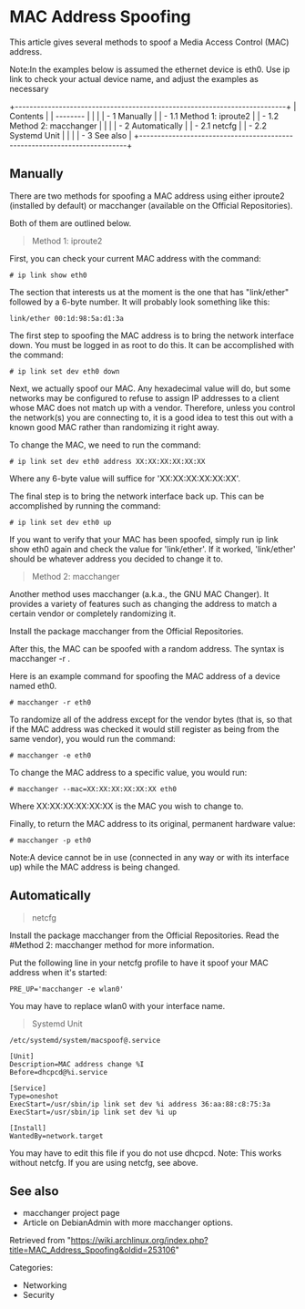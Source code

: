 MAC Address Spoofing
====================

This article gives several methods to spoof a Media Access Control (MAC)
address.

Note:In the examples below is assumed the ethernet device is eth0. Use
ip link to check your actual device name, and adjust the examples as
necessary

+--------------------------------------------------------------------------+
| Contents                                                                 |
| --------                                                                 |
|                                                                          |
| -   1 Manually                                                           |
|     -   1.1 Method 1: iproute2                                           |
|     -   1.2 Method 2: macchanger                                         |
|                                                                          |
| -   2 Automatically                                                      |
|     -   2.1 netcfg                                                       |
|     -   2.2 Systemd Unit                                                 |
|                                                                          |
| -   3 See also                                                           |
+--------------------------------------------------------------------------+

Manually
--------

There are two methods for spoofing a MAC address using either iproute2
(installed by default) or macchanger (available on the Official
Repositories).

Both of them are outlined below.

> Method 1: iproute2

First, you can check your current MAC address with the command:

    # ip link show eth0

The section that interests us at the moment is the one that has
"link/ether" followed by a 6-byte number. It will probably look
something like this:

    link/ether 00:1d:98:5a:d1:3a

The first step to spoofing the MAC address is to bring the network
interface down. You must be logged in as root to do this. It can be
accomplished with the command:

    # ip link set dev eth0 down

Next, we actually spoof our MAC. Any hexadecimal value will do, but some
networks may be configured to refuse to assign IP addresses to a client
whose MAC does not match up with a vendor. Therefore, unless you control
the network(s) you are connecting to, it is a good idea to test this out
with a known good MAC rather than randomizing it right away.

To change the MAC, we need to run the command:

    # ip link set dev eth0 address XX:XX:XX:XX:XX:XX

Where any 6-byte value will suffice for 'XX:XX:XX:XX:XX:XX'.

The final step is to bring the network interface back up. This can be
accomplished by running the command:

    # ip link set dev eth0 up

If you want to verify that your MAC has been spoofed, simply run
ip link show eth0 again and check the value for 'link/ether'. If it
worked, 'link/ether' should be whatever address you decided to change it
to.

> Method 2: macchanger

Another method uses macchanger (a.k.a., the GNU MAC Changer). It
provides a variety of features such as changing the address to match a
certain vendor or completely randomizing it.

Install the package macchanger from the Official Repositories.

After this, the MAC can be spoofed with a random address. The syntax is
macchanger -r <device>.

Here is an example command for spoofing the MAC address of a device
named eth0.

    # macchanger -r eth0

To randomize all of the address except for the vendor bytes (that is, so
that if the MAC address was checked it would still register as being
from the same vendor), you would run the command:

    # macchanger -e eth0

To change the MAC address to a specific value, you would run:

    # macchanger --mac=XX:XX:XX:XX:XX:XX eth0

Where XX:XX:XX:XX:XX:XX is the MAC you wish to change to.

Finally, to return the MAC address to its original, permanent hardware
value:

    # macchanger -p eth0

Note:A device cannot be in use (connected in any way or with its
interface up) while the MAC address is being changed.

Automatically
-------------

> netcfg

Install the package macchanger from the Official Repositories. Read the
#Method 2: macchanger method for more information.

Put the following line in your netcfg profile to have it spoof your MAC
address when it's started:

    PRE_UP='macchanger -e wlan0'

You may have to replace wlan0 with your interface name.

> Systemd Unit

    /etc/systemd/system/macspoof@.service

    [Unit]
    Description=MAC address change %I
    Before=dhcpcd@%i.service

    [Service]
    Type=oneshot
    ExecStart=/usr/sbin/ip link set dev %i address 36:aa:88:c8:75:3a
    ExecStart=/usr/sbin/ip link set dev %i up

    [Install]
    WantedBy=network.target

You may have to edit this file if you do not use dhcpcd. Note: This
works without netcfg. If you are using netcfg, see above.

See also
--------

-   macchanger project page
-   Article on DebianAdmin with more macchanger options.

Retrieved from
"https://wiki.archlinux.org/index.php?title=MAC_Address_Spoofing&oldid=253106"

Categories:

-   Networking
-   Security
